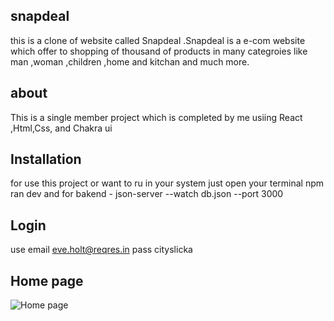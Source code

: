 ## snapdeal

this is a clone of website called Snapdeal .Snapdeal is a e-com website which offer to shopping of thousand of products in many categroies like man ,woman ,children ,home and kitchan and much more.

## about
This is a single member project which is completed by me usiing React ,Html,Css, and Chakra ui

## Installation
for use this project or want to ru in your system just open your terminal npm ran dev and for bakend - json-server --watch db.json --port 3000

## Login
use email eve.holt@reqres.in pass cityslicka

## Home page
![Home page](https://github.com/rajendra1118/snapdeal/blob/main/snapdealProject/frontend/Screenshot%202024-06-08%20at%204.48.31%E2%80%AFPM.png#:~:text=README.md-,Screenshot,-2024%2D06%2D08)

